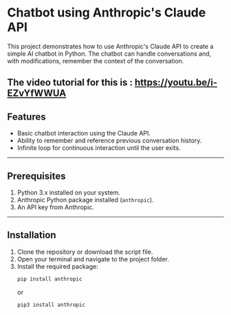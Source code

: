# Chatbot using Anthropic's Claude API

This project demonstrates how to use Anthropic's Claude API to create a simple AI chatbot in Python. The chatbot can handle conversations and, with modifications, remember the context of the conversation.

The video tutorial for this is : https://youtu.be/i-EZvYfWWUA
---

## Features
- Basic chatbot interaction using the Claude API.
- Ability to remember and reference previous conversation history.
- Infinite loop for continuous interaction until the user exits.

---

## Prerequisites
1. Python 3.x installed on your system.
2. Anthropic Python package installed (`anthropic`).
3. An API key from Anthropic.

---

## Installation
1. Clone the repository or download the script file.
2. Open your terminal and navigate to the project folder.
3. Install the required package:
   ```bash
   pip install anthropic
   ```
   or
   ```bash
   pip3 install anthropic
   ```
